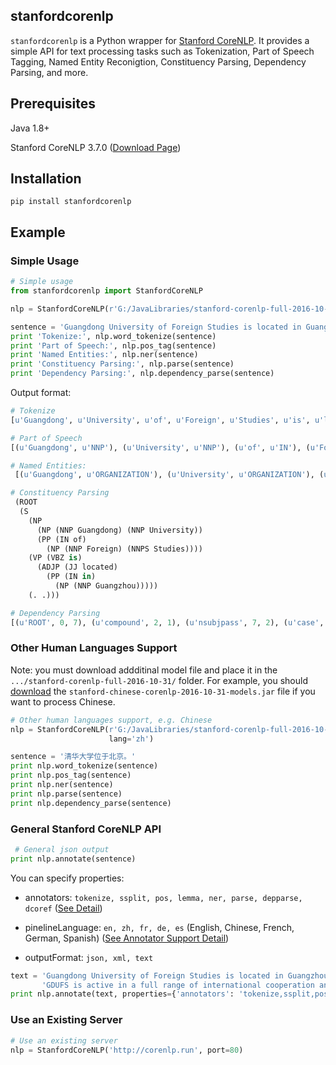 ## stanfordcorenlp
`stanfordcorenlp` is a Python wrapper for [Stanford CoreNLP](https://stanfordnlp.github.io/CoreNLP/). It provides a simple API for text processing tasks such as Tokenization, Part of Speech Tagging, Named Entity Reconigtion, Constituency Parsing, Dependency Parsing, and more.

## Prerequisites
Java 1.8+

Stanford CoreNLP 3.7.0 ([Download Page](https://stanfordnlp.github.io/CoreNLP/download.html))

## Installation

`pip install stanfordcorenlp`

## Example
### Simple Usage
```python
# Simple usage
from stanfordcorenlp import StanfordCoreNLP

nlp = StanfordCoreNLP(r'G:/JavaLibraries/stanford-corenlp-full-2016-10-31/')

sentence = 'Guangdong University of Foreign Studies is located in Guangzhou.'
print 'Tokenize:', nlp.word_tokenize(sentence)
print 'Part of Speech:', nlp.pos_tag(sentence)
print 'Named Entities:', nlp.ner(sentence)
print 'Constituency Parsing:', nlp.parse(sentence)
print 'Dependency Parsing:', nlp.dependency_parse(sentence)
```

Output format:
```python
# Tokenize
[u'Guangdong', u'University', u'of', u'Foreign', u'Studies', u'is', u'located', u'in', u'Guangzhou', u'.']

# Part of Speech
[(u'Guangdong', u'NNP'), (u'University', u'NNP'), (u'of', u'IN'), (u'Foreign', u'NNP'), (u'Studies', u'NNPS'), (u'is', u'VBZ'), (u'located', u'JJ'), (u'in', u'IN'), (u'Guangzhou', u'NNP'), (u'.', u'.')]

# Named Entities:
 [(u'Guangdong', u'ORGANIZATION'), (u'University', u'ORGANIZATION'), (u'of', u'ORGANIZATION'), (u'Foreign', u'ORGANIZATION'), (u'Studies', u'ORGANIZATION'), (u'is', u'O'), (u'located', u'O'), (u'in', u'O'), (u'Guangzhou', u'LOCATION'), (u'.', u'O')]

# Constituency Parsing
 (ROOT
  (S
    (NP
      (NP (NNP Guangdong) (NNP University))
      (PP (IN of)
        (NP (NNP Foreign) (NNPS Studies))))
    (VP (VBZ is)
      (ADJP (JJ located)
        (PP (IN in)
          (NP (NNP Guangzhou)))))
    (. .)))

# Dependency Parsing
[(u'ROOT', 0, 7), (u'compound', 2, 1), (u'nsubjpass', 7, 2), (u'case', 5, 3), (u'compound', 5, 4), (u'nmod', 2, 5), (u'auxpass', 7, 6), (u'case', 9, 8), (u'nmod', 7, 9), (u'punct', 7, 10)]

```

### Other Human Languages Support
Note: you must download addditinal model file and place it in the `.../stanford-corenlp-full-2016-10-31/` folder. For example, you should [download](http://nlp.stanford.edu/software/stanford-chinese-corenlp-2016-10-31-models.jar) the `stanford-chinese-corenlp-2016-10-31-models.jar` file if you want to process Chinese.
```python
# Other human languages support, e.g. Chinese
nlp = StanfordCoreNLP(r'G:/JavaLibraries/stanford-corenlp-full-2016-10-31/',
                      lang='zh')

sentence = '清华大学位于北京。'
print nlp.word_tokenize(sentence)
print nlp.pos_tag(sentence)
print nlp.ner(sentence)
print nlp.parse(sentence)
print nlp.dependency_parse(sentence)
```

### General Stanford CoreNLP API
```python
 # General json output
print nlp.annotate(sentence)
```
You can specify properties:

- annotators: `tokenize, ssplit, pos, lemma, ner, parse, depparse, dcoref` ([See Detail](https://stanfordnlp.github.io/CoreNLP/annotators.html))

- pinelineLanguage: `en, zh, fr, de, es` (English, Chinese, French, German, Spanish) ([See Annotator Support Detail](https://stanfordnlp.github.io/CoreNLP/human-languages.html)) 

- outputFormat: `json, xml, text`
```python
text = 'Guangdong University of Foreign Studies is located in Guangzhou. ' \
       'GDUFS is active in a full range of international cooperation and exchanges in education. '
print nlp.annotate(text, properties={'annotators': 'tokenize,ssplit,pos','pinelineLanguage':'en','outputFormat':'xml'})
```


### Use an Existing Server
```python
# Use an existing server
nlp = StanfordCoreNLP('http://corenlp.run', port=80)
```